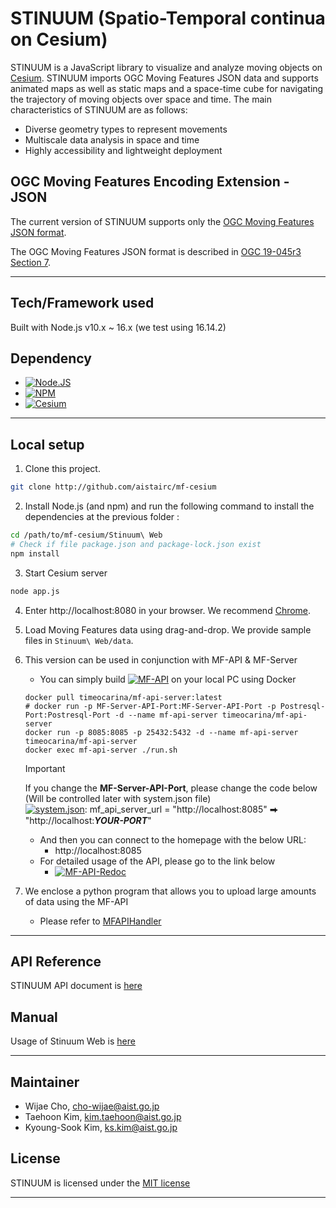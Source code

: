 # STINUUM (Spatio-Temporal continua on Cesium)

STINUUM is a JavaScript library to visualize and analyze moving objects on [Cesium](https://cesiumjs.org).
STINUUM imports OGC Moving Features JSON data and supports animated maps as well as static maps and a space-time cube for navigating the trajectory of moving objects over space and time. The main characteristics of STINUUM are as follows:

- Diverse geometry types to represent movements
- Multiscale data analysis in space and time
- Highly accessibility and lightweight deployment

## OGC Moving Features Encoding Extension - JSON

The current version of STINUUM supports only the [OGC Moving Features JSON format](https://docs.opengeospatial.org/is/19-045r3/19-045r3.html).

The OGC Moving Features JSON format is described in [OGC 19-045r3 Section 7](https://docs.opengeospatial.org/is/19-045r3/19-045r3.html#_moving_features_json_encodings).
- - -

## Tech/Framework used

Built with Node.js v10.x ~ 16.x (we test using 16.14.2)

## Dependency

* [![Node.JS][node-shield]][node-js-url]
* [![NPM][npm-shield]][npm-js-url]
* [![Cesium][cesium-shield]][cesium-js-url]

- - -

## Local setup

1. Clone this project.

```sh
git clone http://github.com/aistairc/mf-cesium
```

2. Install Node.js (and npm) and run the following command to install the dependencies at the previous folder :

```sh
cd /path/to/mf-cesium/Stinuum\ Web
# Check if file package.json and package-lock.json exist
npm install
```

3. Start Cesium server

```sh
node app.js
```

4. Enter http://localhost:8080 in your browser. We recommend [Chrome](https://www.google.com/intl/ko/chrome/).

5. Load Moving Features data using drag-and-drop. We provide sample files in ```Stinuum\ Web/data```.

6. This version can be used in conjunction with MF-API & MF-Server
   - You can simply build [![MF-API][github-shield]][mf-server-url] on your local PC using Docker
   ```shell
   docker pull timeocarina/mf-api-server:latest
   # docker run -p MF-Server-API-Port:MF-Server-API-Port -p Postresql-Port:Postresql-Port -d --name mf-api-server timeocarina/mf-api-server
   docker run -p 8085:8085 -p 25432:5432 -d --name mf-api-server timeocarina/mf-api-server
   docker exec mf-api-server ./run.sh
   ```
   > [!IMPORTANT]  
   > If you change the __MF-Server-API-Port__, please change the code below  
   > (Will be controlled later with system.json file)  
   > [![system.json][json-shield]][system-url]: mf_api_server_url = "http://localhost:8085" ⮕ "http://localhost:*__YOUR-PORT__*"

   - And then you can connect to the homepage with the below URL:
     - http://localhost:8085
   - For detailed usage of the API, please go to the link below
     - [![MF-API-Redoc][redoc-shield]][mf-api-redoc]

7. We enclose a python program that allows you to upload large amounts of data using the MF-API
   - Please refer to [MFAPIHandler](https://github.com/aistairc/mf-cesium/tree/mf-cesium_api/MFAPIHandler)
- - -

## API Reference

STINUUM API document is [here](https://github.com/aistairc/mf-cesium/wiki/API-Reference)

## Manual

Usage of Stinuum Web is [here](https://github.com/aistairc/mf-cesium/wiki/Stinuum-Web-Manual)

- - -
## Maintainer

- Wijae Cho, cho-wijae@aist.go.jp
- Taehoon Kim, kim.taehoon@aist.go.jp
- Kyoung-Sook Kim, ks.kim@aist.go.jp

## License

STINUUM is licensed under the [MIT license](https://github.com/aistairc/mf-cesium/blob/master/LICENSE)

---



[github-shield]: https://img.shields.io/badge/MF_API-181717?style=flat&logo=github&logoColor=white
[mf-server-url]: https://github.com/aistairc/mf-api
[mf-api-swagger]: http://localhost:8085/openapi?f=html
[swagger-shield]: https://img.shields.io/badge/MF_API_Swagger-85EA2D?style=flat&logo=Swagger&logoColor=white
[mf-api-redoc]: http://localhost:8085/openapi?f=html&ui=redoc
[redoc-shield]: https://img.shields.io/badge/MF_API_Redoc-8CA1AF?style=flat&logo=readthedocs&logoColor=white
[node-js-url]: https://nodejs.org/
[node-shield]: https://img.shields.io/badge/Node.js_v16.14.2-339933?style=flat&logo=Node.js&logoColor=white
[npm-js-url]: https://www.npmjs.com/
[npm-shield]: https://img.shields.io/badge/NPM_v8.5.0-CB3837?style=flat&logo=npm&logoColor=white
[cesium-js-url]: https://github.com/CesiumGS/cesium
[cesium-shield]: https://img.shields.io/badge/Cesium_v1.73-6CADDF?style=flat&logo=Cesium&logoColor=white
[json-shield]:  https://img.shields.io/badge/ServerAuth.js-000000?style=flat&logo=json&logoColor=white
[system-url]: https://github.com/aistairc/mf-cesium/blob/mf-cesium_api/Stinuum%20Web/system.json
[ejs-shield]:  https://img.shields.io/badge/dataSelect.ejs-E34F26?style=flat&logo=html5&logoColor=white
[dataselect-url]: https://github.com/aistairc/mf-cesium/blob/mf-cesium_api/Stinuum%20Web/views/dataSelect.ejs
[py-shield]: https://img.shields.io/badge/MFAPIHandler.py-3776AB?style=flat&logo=python&logoColor=white
[mfapihandler-url]: https://github.com/aistairc/mf-cesium/blob/mf-cesium_api/MFAPIHandler/MFAPIHandler.py
